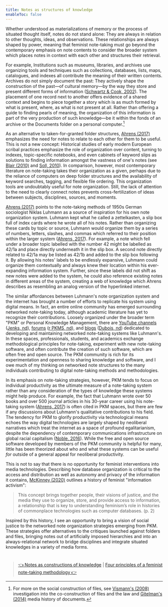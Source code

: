 ```yaml
---
title: Notes as structures of knowledge
enableToc: false
---
```


Whether understood as materializations of memory or the process of situated thought itself, notes do not stand alone: They are always in relation to other thoughts, ideas, and observations. These relationships are always shaped by power, meaning that feminist note-taking must go beyond the contemporary emphasis on note contents to consider the broader system which places notes in context with each other and structures their retrieval.

For example, Institutions such as museums, libraries, and archives use organizing tools and techniques such as collections, databases, lists, maps, catalogues, and indexes all contribute the meaning of their written contents. Archives do not simply document the past: They actively shape the construction of the past—of cultural memory—by the way they store and present different forms of information ([Schwartz & Cook, 2002](References/Schwartz%20&%20Cook,%202002.md)). The placement of one record next to another offers evidence of a shared context and begins to piece together a story which is as much formed by what is present, where, as what is not present at all. Rather than offering a guide to finding pearls of meaning, the organization of this information is part of the very production of such knowledge—be it within the fonds of an archive or the Documents folder on a personal computer.[^1]

As an alternative to taken-for-granted folder structures, [Ahrens (2017)](References/Ahrens,%202017.md) emphasizes the need for notes to relate to each other for them to be useful. This is not a new concept: Historical studies of early modern European scribal practices emphasize the role of organization over content, turning to indexes, topic-specific notebooks, and even cabinets of keyword slips as solutions to finding information amongst the vastness of one's notes (see [Blair (2010)](References/Blair,%202010.md) and [Soll, 2010](References/Soll,%202010.md)). In comparison, however, most contemporary literature on note-taking takes their organization as a given, perhaps due to the reliance of computers on deep folder structures and the availability of keyword searches, tagging, and flexible file ordering. This organization tools are undoubtably useful for note organization. Still, the lack of attention to the need to clearly connect notes prevents cross-fertilization of ideas between subjects, disciplines, sources, and moments.

[Ahrens (2017)](References/Ahrens,%202017.md) points to the note-taking methods of 1950s German sociologist Niklas Luhmann as a source of inspiration for his own note organization system. Luhmann kept what he called a zettelkasten, a slip box full of index cards where he wrote all of his notes. Rather than organizing these cards by topic or source, Luhmann would organize them by a series of numbers, letters, slashes, and commas which referred to their position within the larger system ([Ahrens, 2017](References/Ahrens,%202017.md)). For example, a note which fell under a broader topic labelled with the number 42 might be labelled as 42/1a and place directly underneath it in the slip box. A second note directly related to 42/1a may be listed as 42/1b and added to the slip box following it. By allowing his notes' labels to be endlessly expansive, Luhmann could organize them contextually and always knew their location within his ever-expanding information system. Further, since these labels did not shift as new notes were added to the system, he could also reference existing notes in different areas of the system, creating a web of knowledge which Ahrens describes as resembling an analog version of the hyperlinked internet.

The similar affordances between Luhmann's note organization system and the internet has brought a number of efforts to replicate his system using digital means. In fact, an entire online community has emerged surrounding networked note-taking today, although academic literature has yet to recognize their contributions. Loosely organized under the broader term "PKM" or Personal Knowledge Management, there are [YouTube channels](https://www.youtube.com/c/BryanJenksTech) ([Jenks, nd](References/Jenks,%20nd.md)), [forums](https://www.reddit.com/r/PKMS/) ([r PKMS, nd](References/r%20PKMS,%20nd.md)), and [blogs](https://pkmjournal.com) ([Dubois, nd](References/Dubois,%20nd.md)) dedicated to developing and maintaining networked note-taking systems like Luhmann's. In these spaces, professionals, students, and academics exchange methodological principles for note-taking, experiment with new note-taking software, and often contribute the creation of such software, which are often free and open source. The PKM community is rich for its experimentation and openness to sharing knowledge and software, and I owe much of my thinking on networked note structures to the many individuals contributing to digital note-taking methods and methodologies. 

In its emphasis on note-taking strategies, however, PKM tends to focus on individual productivity as the ultimate measure of a note-taking system rather than any consideration of the types of knowledge these systems might help produce. For example, the fact that Luhmann wrote over 50 books and over 500 journal articles in his 30-year career using his note-taking system ([Ahrens, 2017](References/Ahrens,%202017.md)) is often cited in PKM spaces, but there are few if any discussions about Luhmann's qualitative contributions to his field. The tendency for PKM to glorify productivity via technological means echoes the way digital technologies are largely shaped by neoliberal narratives which treat the internet as a space of profound egalitarianism, despite the dependency of contemporary communications infrastructure on global racial capitalism ([Noble, 2016](References/Noble,%202016.md)). While the free and open source software developed by members of the PKM community is helpful for many, little has been theorized about who and what these systems can be useful *for* outside of a general appeal for neoliberal productivity.

This is not to say that there is no opportunity for feminist interventions into media technologies. Describing how database organization is critical to the access and distribution as well as autonomy and privacy of the information it contains, [McKinney (2020)](References/McKinney,%202020.md) outlines a history of feminist "information activism": 

 > 
 > This concept brings together people, their visions of justice, and the media they use to organize, store, and provide access to information, a relationship that is key to understanding feminism’s role in histories of commonplace technologies such as computer databases. (p. 2)

Inspired by this history, I see an opportunity to bring a vision of social justice to the networked note organization strategies emerging from PKM. These strategies offer alternatives to the critiques launched against folders and files, bringing notes out of artificially imposed hierarchies and into an always-relational network to bridge disciplines and integrate situated knowledges in a variety of media forms. 

[^1]: For more on the social construction of files, see [Vismann's (2008)](References/Vismann,%202008.md) investigation into the co-construction of files and the law and [Gitelman's (2014)](References/Gitelman,%202014.md) media history of documents.

# 

 > 
 > [👈 Notes as constructions of knowledge](Notes%20as%20constructions%20of%20knowledge.md) | [Four principles of a feminist note-taking methodology 👉](Four%20principles%20of%20a%20feminist%20note-taking%20methodology.md)
